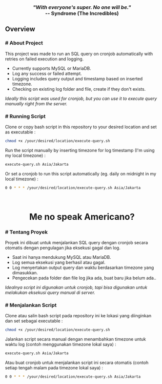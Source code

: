 <h3 align="center">
<em>"With everyone's super. No one will be."</em><br>
-- Syndrome (The Incredibles)
</h3>

## Overview

### # About Project
This project was made to run an SQL query on cronjob automatically with retries on failed execution and logging.

- Currently supports MySQL or MariaDB.
- Log any success or failed attempt.
- Logging includes query output and timestamp based on inserted timezone.
- Checking on existing log folder and file, create if they don't exists.

*Ideally this script was used for cronjob, but you can use it to execute query manually right from the server.*

### # Running Script
Clone or copy bash script in this repository to your desired location and set as executable :
```bash
chmod +x /your/desired/location/execute-query.sh
```
Run the script manually by inserting timezone for log timestamp (I'm using my local timezone) :
```bash
execute-query.sh Asia/Jakarta
```
Or set a cronjob to run this script automatically (eg. daily on midnight in my local timezone) :
```bash
0 0 * * * /your/desired/location/execute-query.sh Asia/Jakarta
```

<br>
<h1 align="center"> Me no speak Americano? </h1>

### # Tentang Proyek
Proyek ini dibuat untuk menjalankan SQL query dengan cronjob secara otomatis dengan pengulagan jika eksekusi gagal dan log.

- Saat ini hanya mendukung MySQL atau MariaDB.
- Log semua eksekusi yang berhasil atau gagal.
- Log menyertakan output query dan waktu berdasarkan timezone yang dimasukkan.
- Pengecekan pada folder dan file log jika ada, buat baru jika belum ada..

*Idealnya script ini digunakan untuk cronjob, tapi bisa digunakan untuk melakukan eksekusi query manual di server.*

### # Menjalankan Script
Clone atau salin bash script pada repository ini ke lokasi yang diinginkan dan set sebagai executable :
```bash
chmod +x /your/desired/location/execute-query.sh
```
Jalankan script secara manual dengan menambahkan timezone untuk waktu log (contoh menggunakan timezone lokal saya) :
```bash
execute-query.sh Asia/Jakarta
```
Atau buat cronjob untuk menjalankan script ini secara otomatis (contoh setiap tengah malam pada timezone lokal saya) :
```bash
0 0 * * * /your/desired/location/execute-query.sh Asia/Jakarta
```